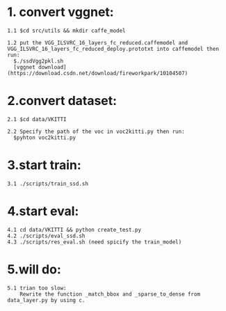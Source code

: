 # 1. convert vggnet:
    1.1 $cd src/utils && mkdir caffe_model
    
    1.2 put the VGG_ILSVRC_16_layers_fc_reduced.caffemodel and VGG_ILSVRC_16_layers_fc_reduced_deploy.prototxt into caffemodel then run:
      $./ssdVgg2pkl.sh
      [vggnet download] (https://download.csdn.net/download/fireworkpark/10104507)

# 2.convert dataset:
    2.1 $cd data/VKITTI 
    
    2.2 Specify the path of the voc in voc2kitti.py then run:
      $pyhton voc2kitti.py
    
# 3.start train:
    3.1 ./scripts/train_ssd.sh

# 4.start eval:
    4.1 cd data/VKITTI && python create_test.py
    4.2 ./scripts/eval_ssd.sh
    4.3 ./scripts/res_eval.sh (need spicify the train_model)
    
# 5.will do:
    5.1 trian too slow:
        Rewrite the function _match_bbox and _sparse_to_dense from data_layer.py by using c.